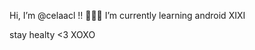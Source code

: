  Hi, I’m @celaacl !!
🙆🏻‍♀️ I’m currently learning android XIXI

stay healty <3 XOXO


<!---
celaacl/celaacl is a ✨ special ✨ repository because its `README.md` (this file) appears on your GitHub profile.
You can click the Preview link to take a look at your changes.
--->
